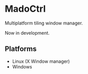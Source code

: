 # MadoCtrl
Multiplatform tiling window manager.

Now in development.

## Platforms
* Linux (X Window manager)
* Windows
